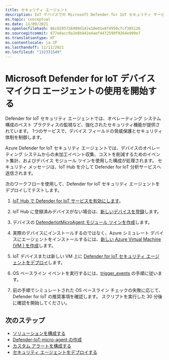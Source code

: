 ```yaml
---
title: セキュリティ エージェント
description: IoT デバイスでの Microsoft Defender for IoT セキュリティ サービス エージェントについて理解を深め、構成、デプロイ、および使用を開始します。
ms.topic: conceptual
ms.date: 11/09/2021
ms.openlocfilehash: 86c0295726989d142e10e01e8f4950cfcf385126
ms.sourcegitcommit: 677e8acc9a2e8b842e4aef4472599f9264e989e7
ms.translationtype: HT
ms.contentlocale: ja-JP
ms.lasthandoff: 11/11/2021
ms.locfileid: "132331549"
---
```

# <a name="get-started-with-microsoft-defender-for-iot-device-micro-agents"></a>Microsoft Defender for IoT デバイス マイクロ エージェントの使用を開始する

Defender for IoT セキュリティ エージェントでは、オペレーティング システム構成のベスト プラクティスの監視など、強化されたセキュリティ機能が提供されています。 1つのサービスで、デバイス フィールドの脅威保護とセキュリティ体制を制御します。

Azure Defender for IoT セキュリティ エージェントでは、デバイスのオペレーティング システムからの未加工イベント収集、コストを削減するためのイベント集計、およびデバイス モジュール ツインを使用した構成が処理されます。 セキュリティ メッセージは、IoT Hub を介して Defender for IoT 分析サービスへ送信されます。

次のワークフローを使用して、Defender for IoT セキュリティ エージェントをデプロイしてテストします。

1. [IoT Hub で Defender for IoT サービスを有効にします](quickstart-onboard-iot-hub.md)。

1. IoT Hub に登録済みデバイスがない場合は、[新しいデバイスを登録](/previous-versions/azure/iot-accelerators/iot-accelerators-device-simulation-overview)します。

1. デバイスの [DefenderIotMicroAgent モジュール ツインを作成](quickstart-create-micro-agent-module-twin.md)します。

1. 実際のデバイスにインストールするのではなく、Azure シミュレート デバイスにエージェントをインストールするには、[新しい Azure Virtual Machine (VM ) を作成](../../virtual-machines/linux/quick-create-portal.md)します。

1. IoT デバイスまたは新しい VM 上に [Defender for IoT セキュリティ エージェントをデプロイ](how-to-deploy-linux-cs.md)します。

1. OS ベースライン イベントを実行するには、[trigger_events](https://aka.ms/iot-security-github-trigger-events) の手順に従います。

1. 前の手順でシミュレートされた OS ベースライン チェックの失敗に応じて、Defender for IoT の推奨事項を確認します。 スクリプトを実行した 30 分後に確認を開始してください。

## <a name="next-steps"></a>次のステップ

- [ソリューションを構成する](quickstart-configure-your-solution.md)
- [Defender-IoT-micro-agent の作成](quickstart-create-security-twin.md)
- [カスタム アラートを構成する](quickstart-create-custom-alerts.md)
- [セキュリティ エージェントをデプロイする](how-to-deploy-agent.md)
